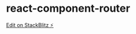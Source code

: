 # react-component-router

[Edit on StackBlitz ⚡️](https://stackblitz.com/edit/react-component-router)